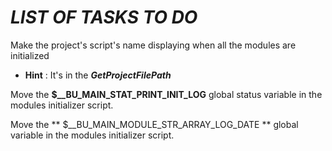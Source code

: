 # ***LIST OF TASKS TO DO***

Make the project's script's name displaying when all the modules are initialized

- **Hint** : It's in the ***GetProjectFilePath***

Move the **$__BU_MAIN_STAT_PRINT_INIT_LOG** global status variable in the modules initializer script.

Move the ** $__BU_MAIN_MODULE_STR_ARRAY_LOG_DATE ** global variable in the modules initializer script.
